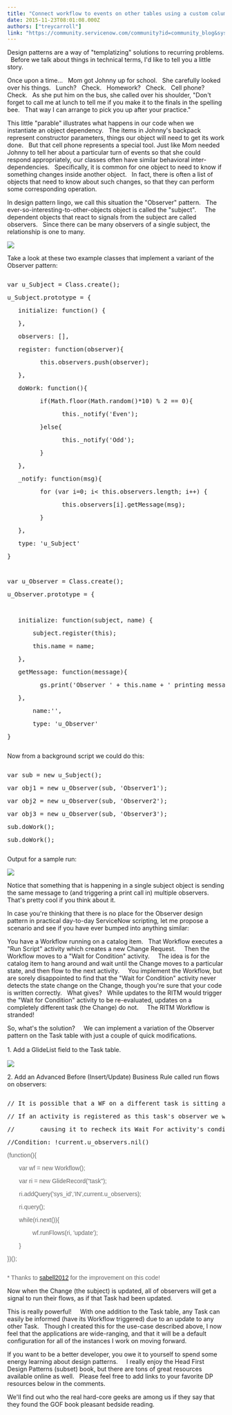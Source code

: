 ```yaml
---
title: "Connect workflow to events on other tables using a custom column and the Observer Design Pattern"
date: 2015-11-23T08:01:08.000Z
authors: ["treycarroll"]
link: "https://community.servicenow.com/community?id=community_blog&sys_id=c1bd2aa9dbd0dbc01dcaf3231f9619fa"
---
```

<p>Design patterns are a way of "templatizing" solutions to recurring problems.   Before we talk about things in technical terms, I'd like to tell you a little story.</p><p></p><p>Once upon a time...   Mom got Johnny up for school.   She carefully looked over his things.   Lunch?   Check.   Homework?   Check.   Cell phone?   Check.   As she put him on the bus, she called over his shoulder, "Don't forget to call me at lunch to tell me if you make it to the finals in the spelling bee.   That way I can arrange to pick you up after your practice."</p><p></p><p>This little "parable" illustrates what happens in our code when we instantiate an object dependency.   The items in Johnny's backpack represent constructor parameters, things our object will need to get its work done.   But that cell phone represents a special tool. Just like Mom needed Johnny to tell her about a particular turn of events so that she could respond appropriately, our classes often have similar behavioral inter-dependencies.   Specifically, it is common for one object to need to know if something changes inside another object.   In fact, there is often a list of objects that need to know about such changes, so that they can perform some corresponding operation.</p><p></p><p>In design pattern lingo, we call this situation the "Observer" pattern.   The ever-so-interesting-to-other-objects object is called the "subject".     The dependent objects that react to signals from the subject are called observers.   Since there can be many observers of a single subject, the relationship is one to many.</p><p></p><p><img class="jive-image" src="http://www.people.westminstercollege.edu/faculty/ggagne/may2012/lab2/observer.jpg"/></p><p>Take a look at these two example classes that implement a variant of the Observer pattern:</p><p></p><pre __default_attr="javascript" __jive_macro_name="code" class="jive_macro_code _jivemacro_uid_14482897236773505 jive_text_macro" data-renderedposition="601.6334838867188_7.997159004211426_1078_433" jivemacro_uid="_14482897236773505"><p>var u_Subject = Class.create();</p><p>u_Subject.prototype = {</p><p></p><p>   initialize: function() {</p><p>   },</p><p></p><p>   observers: [],</p><p></p><p>   register: function(observer){</p><p>         this.observers.push(observer);</p><p>   },</p><p></p><p>   doWork: function(){</p><p>         if(Math.floor(Math.random()*10) % 2 == 0){</p><p>               this._notify('Even');</p><p>         }else{</p><p>               this._notify('Odd');</p><p>         }</p><p>   },</p><p></p><p>   _notify: function(msg){</p><p>         for (var i=0; i&lt; this.observers.length; i++) {</p><p>               this.observers[i].getMessage(msg);</p><p>         }</p><p>   },</p><p></p><p>   type: 'u_Subject'</p><p>}</p></pre><p></p><pre __default_attr="javascript" __jive_macro_name="code" class="_jivemacro_uid_1448290288497523 jive_macro_code jive_text_macro" data-renderedposition="1054.3607177734375_7.997159004211426_1078_247" jivemacro_uid="_1448290288497523"><p>var u_Observer = Class.create();</p><p>u_Observer.prototype = {</p><p>       </p><p>   initialize: function(subject, name) {</p><p>       subject.register(this);</p><p>       this.name = name;</p><p>   },</p><p></p><p>   getMessage: function(message){</p><p>         gs.print('Observer ' + this.name + ' printing message from subject:' + message );</p><p>   },</p><p></p><p>       name:'',</p><p></p><p>       type: 'u_Observer'</p><p>}</p></pre><p></p><p>Now from a background script we could do this:</p><p></p><pre __default_attr="javascript" __jive_macro_name="code" class="jive_macro_code _jivemacro_uid_14482903953015259 jive_text_macro" data-renderedposition="1361.6334228515625_7.997159004211426_1078_93" jivemacro_uid="_14482903953015259"><p>var sub = new u_Subject(); </p><p>var obj1 = new u_Observer(sub, 'Observer1'); </p><p>var obj2 = new u_Observer(sub, 'Observer2'); </p><p>var obj3 = new u_Observer(sub, 'Observer3'); </p><p>sub.doWork(); </p><p>sub.doWork();</p></pre><p></p><p>Output for a sample run:</p><p><img   class="image-2 jive-image" src="42a5c08adb581304b322f4621f9619c9.iix" style="max-width: 1200px; max-height: 900px;"/></p><p></p><p>Notice that something that is happening in a single subject object is sending the same message to (and triggering a print call in) multiple observers.   That's pretty cool if you think about it.</p><p></p><p>In case you're thinking that there is no place for the Observer design pattern in practical day-to-day ServiceNow scripting, let me propose a scenario and see if you have ever bumped into anything similar:</p><p></p><p>You have a Workflow running on a catalog item.   That Workflow executes a "Run Script" activity which creates a new Change Request.     Then the Workflow moves to a "Wait for Condition" activity.     The idea is for the catalog item to hang around and wait until the Change moves to a particular state, and then flow to the next activity.     You implement the Workflow, but are sorely disappointed to find that the "Wait for Condition" activity never detects the state change on the Change, though you're sure that your code is written correctly.   What gives?   While updates to the RITM would trigger the "Wait for Condition" activity to be re-evaluated, updates on a completely different task (the Change) do not.     The RITM Workflow is stranded!</p><p></p><p>So, what's the solution?     We can implement a variation of the Observer pattern on the Task table with just a couple of quick modifications.</p><p></p><p><span style="line-height: 1.5;">1. Add a GlideList field to the Task table.</span></p><p></p><p><img   class="image-1 jive-image" src="1ea6e4cedb5457049c9ffb651f961940.iix" style="max-width: 1200px; max-height: 900px;"/></p><p></p><p>2. Add an Advanced Before (Insert/Update) Business Rule called run flows on observers:</p><p></p><pre __default_attr="javascript" __jive_macro_name="code" class="jive_macro_code _jivemacro_uid_14482907336173742 jive_text_macro" data-renderedposition="2612.54248046875_7.997159004211426_1078_263" jivemacro_uid="_14482907336173742"><p>// It is possible that a WF on a different task is sitting at a wait for condition Activity.   </p><p>// If an activity is registered as this task's observer we will 'nudge' that task's WF, </p><p>//       causing it to recheck its Wait For activity's condition.</p><p>//Condition: !current.u_observers.nil()</p><p style="color: #666666; font-family: arial, sans-serif;">(function(){ </p><p style="color: #666666; font-family: arial, sans-serif;">       var wf = new Workflow(); </p><p></p><p style="color: #666666; font-family: arial, sans-serif;">       var ri = new GlideRecord("task"); </p><p style="color: #666666; font-family: arial, sans-serif;">       ri.addQuery('sys_id','IN',current.u_observers);</p><p style="color: #666666; font-family: arial, sans-serif;">       ri.query(); </p><p></p><p style="color: #666666; font-family: arial, sans-serif;">       while(ri.next()){ </p><p style="color: #666666; font-family: arial, sans-serif;">               wf.runFlows(ri, 'update'); </p><p style="color: #666666; font-family: arial, sans-serif;">       } </p><p></p><p style="color: #666666; font-family: arial, sans-serif;">})(); </p><p style="color: #666666; font-family: arial, sans-serif;"></p></pre><p style="color: #666666; font-family: arial, sans-serif;"></p><p style="color: #666666; font-family: arial, sans-serif;">* Thanks to <a title="sabell2012" __default_attr="7849" __jive_macro_name="user" class="jive_macro jive_macro_user" data-orig-content="sabell2012" data-renderedposition="2897.087890625_83.45169830322266_88_15" href="/community?id=community_user_profile&user=838f86e9db181fc09c9ffb651f9619d9">sabell2012</a> for the improvement on this code!</p><p></p><p>Now when the Change (the subject) is updated, all of observers will get a signal to run their flows, as if that Task had been updated.</p><p></p><p>This is really powerful!     With one addition to the Task table, any Task can easily be informed (have its Workflow triggered) due to an update to any other Task.   Though I created this for the use-case described above, I now feel that the applications are wide-ranging, and that it will be a default configuration for all of the instances I work on moving forward.</p><p></p><p>If you want to be a better developer, you owe it to yourself to spend some energy learning about design patterns.     I really enjoy the Head First Design Patterns (subset) book, but there are tons of great resources available online as well.   Please feel free to add links to your favorite DP resources below in the comments.</p><p></p><p>We'll find out who the real hard-core geeks are among us if they say that they found the GOF book pleasant bedside reading.   <span __jive_emoticon_name="wink" __jive_macro_name="emoticon" class="jive_emote jive_macro" data-renderedposition="3115.269775390625_802.5426025390625_16_16" src="/8.0.1.35b65d4/images/emoticons/wink.png"></span></p>